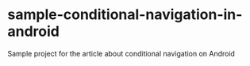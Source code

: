 # sample-conditional-navigation-in-android
Sample project for the article about conditional navigation on Android
